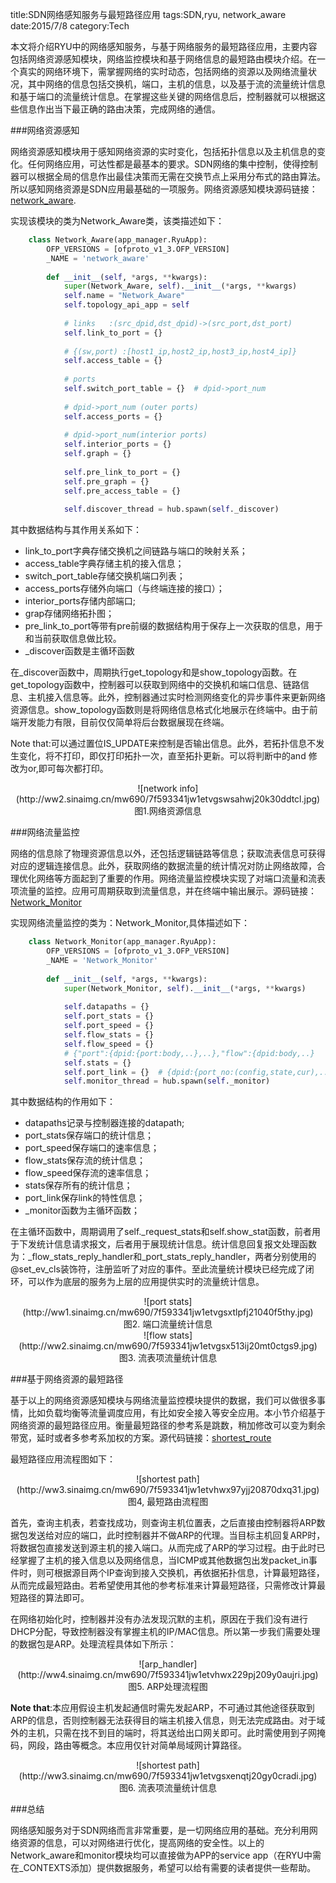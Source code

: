 title:SDN网络感知服务与最短路径应用
tags:SDN,ryu, network_aware
date:2015/7/8
category:Tech

本文将介绍RYU中的网络感知服务，与基于网络服务的最短路径应用，主要内容包括网络资源感知模块，网络监控模块和基于网络信息的最短路由模块介绍。在一个真实的网络环境下，需掌握网络的实时动态，包括网络的资源以及网络流量状况，其中网络的信息包括交换机，端口，主机的信息，以及基于流的流量统计信息和基于端口的流量统计信息。在掌握这些关键的网络信息后，控制器就可以根据这些信息作出当下最正确的路由决策，完成网络的通信。

###网络资源感知

网络资源感知模块用于感知网络资源的实时变化，包括拓扑信息以及主机信息的变化。任何网络应用，可达性都是最基本的要求。SDN网络的集中控制，使得控制器可以根据全局的信息作出最佳决策而无需在交换节点上采用分布式的路由算法。所以感知网络资源是SDN应用最基础的一项服务。网络资源感知模块源码链接：[network_aware](https://github.com/muzixing/ryu/blob/master/ryu/app/network_aware/network_aware.py).

实现该模块的类为Network\_Aware类，该类描述如下：

```python
    class Network_Aware(app_manager.RyuApp):
        OFP_VERSIONS = [ofproto_v1_3.OFP_VERSION]
        _NAME = 'network_aware'
    
        def __init__(self, *args, **kwargs):
            super(Network_Aware, self).__init__(*args, **kwargs)
            self.name = "Network_Aware"
            self.topology_api_app = self
    
            # links   :(src_dpid,dst_dpid)->(src_port,dst_port)
            self.link_to_port = {}
    
            # {(sw,port) :[host1_ip,host2_ip,host3_ip,host4_ip]}
            self.access_table = {}
    
            # ports
            self.switch_port_table = {}  # dpid->port_num
    
            # dpid->port_num (outer ports)
            self.access_ports = {}
    
            # dpid->port_num(interior ports)
            self.interior_ports = {}
            self.graph = {}
    
            self.pre_link_to_port = {}
            self.pre_graph = {}
            self.pre_access_table = {}
    
            self.discover_thread = hub.spawn(self._discover)
```

其中数据结构与其作用关系如下：

* link\_to\_port字典存储交换机之间链路与端口的映射关系；
* access\_table字典存储主机的接入信息；
* switch\_port\_table存储交换机端口列表；
* access_ports存储外向端口（与终端连接的接口）；
* interior\_ports存储内部端口;
* grap存储网络拓扑图；
* pre\_link\_to\_port等带有pre前缀的数据结构用于保存上一次获取的信息，用于和当前获取信息做比较。
* \_discover函数是主循环函数

在\_discover函数中，周期执行get\_topology和是show\_topology函数。在get\_topology函数中，控制器可以获取到网络中的交换机和端口信息、链路信息、主机接入信息等。此外，控制器通过实时检测网络变化的异步事件来更新网络资源信息。show\_topology函数则是将网络信息格式化地展示在终端中。由于前端开发能力有限，目前仅仅简单将后台数据展现在终端。

Note that:可以通过置位IS_UPDATE来控制是否输出信息。此外，若拓扑信息不发生变化，将不打印，即仅打印拓扑一次，直至拓扑更新。可以将判断中的and 修改为or,即可每次都打印。

<center>![network info](http://ww2.sinaimg.cn/mw690/7f593341jw1etvgswsahwj20k30ddtcl.jpg)</center>
<center>图1.网络资源信息</center>

###网络流量监控

网络的信息除了物理资源信息以外，还包括逻辑链路等信息；获取流表信息可获得对应的逻辑连接信息。此外，获取网络的数据流量的统计情况对防止网络故障，合理优化网络等方面起到了重要的作用。网络流量监控模块实现了对端口流量和流表项流量的监控。应用可周期获取到流量信息，并在终端中输出展示。源码链接：[Network_Monitor](https://github.com/muzixing/ryu/blob/master/ryu/app/network_aware/network_monitor.py)

实现网络流量监控的类为：Network_Monitor,具体描述如下：

```python
    class Network_Monitor(app_manager.RyuApp):
        OFP_VERSIONS = [ofproto_v1_3.OFP_VERSION]
        _NAME = 'Network_Monitor'
    
        def __init__(self, *args, **kwargs):
            super(Network_Monitor, self).__init__(*args, **kwargs)
    
            self.datapaths = {}
            self.port_stats = {}
            self.port_speed = {}
            self.flow_stats = {}
            self.flow_speed = {}
            # {"port":{dpid:{port:body,..},..},"flow":{dpid:body,..}
            self.stats = {}
            self.port_link = {}  # {dpid:{port_no:(config,state,cur),..},..}
            self.monitor_thread = hub.spawn(self._monitor)
```

其中数据结构的作用如下：

* datapaths记录与控制器连接的datapath;
* port_stats保存端口的统计信息；
* port_speed保存端口的速率信息；
* flow_stats保存流的统计信息；
* flow_speed保存流的速率信息；
* stats保存所有的统计信息；
* port\_link保存link的特性信息；
* \_monitor函数为主循环函数；

在主循环函数中，周期调用了self.\_request\_stats和self.show\_stat函数，前者用于下发统计信息请求报文，后者用于展现统计信息。统计信息回复报文处理函数为：\_flow\_stats\_reply\_handler和\_port\_stats\_reply\_handler，两者分别使用的@set\_ev\_cls装饰符，注册监听了对应的事件。至此流量统计模块已经完成了闭环，可以作为底层的服务为上层的应用提供实时的流量统计信息。

<center>![port stats](http://ww1.sinaimg.cn/mw690/7f593341jw1etvgsxtlpfj21040f5thy.jpg)</center>
<center>图2. 端口流量统计信息</center>


<center>![flow stats](http://ww2.sinaimg.cn/mw690/7f593341jw1etvgsx513ij20mt0ctgs9.jpg)</center>
<center>图3. 流表项流量统计信息</center>

###基于网络资源的最短路径

基于以上的网络资源感知模块与网络流量监控模块提供的数据，我们可以做很多事情，比如负载均衡等流量调度应用，有比如安全接入等安全应用。本小节介绍基于网络资源的最短路径应用。衡量最短路径的参考系是跳数，稍加修改可以变为剩余带宽，延时或者多参考系加权的方案。源代码链接：[shortest_route](https://github.com/muzixing/ryu/blob/master/ryu/app/network_aware/shortest_route.py)

最短路径应用流程图如下：
<center>![shortest path](http://ww3.sinaimg.cn/mw690/7f593341jw1etvhwx97yjj20870dxq31.jpg)</center>
<center>图4, 最短路由流程图</center>

首先，查询主机表，若查找成功，则查询主机位置表，之后直接由控制器将ARP数据包发送给对应的端口，此时控制器并不做ARP的代理。当目标主机回复ARP时，将数据包直接发送到源主机的接入端口。从而完成了ARP的学习过程。由于此时已经掌握了主机的接入信息以及网络信息，当ICMP或其他数据包出发packet\_in事件时，则可根据源目两个IP查询到接入交换机，再依据拓扑信息，计算最短路径，从而完成最短路由。若希望使用其他的参考标准来计算最短路径，只需修改计算最短路径的算法即可。

在网络初始化时，控制器并没有办法发现沉默的主机，原因在于我们没有进行DHCP分配，导致控制器没有掌握主机的IP/MAC信息。所以第一步我们需要处理的数据包是ARP。处理流程具体如下所示：

<center>![arp_handler](http://ww4.sinaimg.cn/mw690/7f593341jw1etvhwx229pj209y0aujri.jpg)</center>
<center>图5. ARP处理流程图</center>



**Note that**:本应用假设主机发起通信时需先发起ARP，不可通过其他途径获取到ARP的信息，否则控制器无法获得目的端主机接入信息，则无法完成路由。对于域外的主机，只需在找不到目的端时，将其送给出口网关即可。此时需使用到子网掩码，网段，路由等概念。本应用仅针对简单局域网计算路径。

<center>![shortest path](http://ww3.sinaimg.cn/mw690/7f593341jw1etvgsxenqtj20gy0cradi.jpg)</center>
<center>图6. 流表项流量统计信息</center>

###总结

网络感知服务对于SDN网络而言非常重要，是一切网络应用的基础。充分利用网络资源的信息，可以对网络进行优化，提高网络的安全性。以上的Network\_aware和monitor模块均可以直接做为APP的service app（在RYU中需在\_CONTEXTS添加）提供数据服务，希望可以给有需要的读者提供一些帮助。












